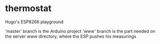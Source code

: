 # thermostat
Hugo's ESP8266 playground

'master' branch is the Arduino project
'www' branch is the part needed on the server www directory, where the ESP pushes his measurings
